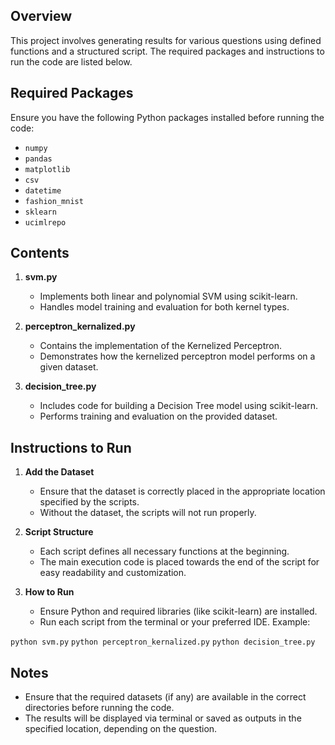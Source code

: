 ## Overview
This project involves generating results for various questions using defined functions and a structured script. The required packages and instructions to run the code are listed below.

## Required Packages
Ensure you have the following Python packages installed before running the code:
- `numpy`
- `pandas`
- `matplotlib`
- `csv`
- `datetime`
- `fashion_mnist`
- `sklearn`
- `ucimlrepo`

## Contents

1. **svm.py**
   - Implements both linear and polynomial SVM using scikit-learn.
   - Handles model training and evaluation for both kernel types.

2. **perceptron_kernalized.py**
   - Contains the implementation of the Kernelized Perceptron.
   - Demonstrates how the kernelized perceptron model performs on a given dataset.

3. **decision_tree.py**
   - Includes code for building a Decision Tree model using scikit-learn.
   - Performs training and evaluation on the provided dataset.

## Instructions to Run

1. **Add the Dataset**
   - Ensure that the dataset is correctly placed in the appropriate location specified by the scripts.
   - Without the dataset, the scripts will not run properly.

2. **Script Structure**
   - Each script defines all necessary functions at the beginning.
   - The main execution code is placed towards the end of the script for easy readability and customization.

3. **How to Run**
   - Ensure Python and required libraries (like scikit-learn) are installed.
   - Run each script from the terminal or your preferred IDE. Example:

`python svm.py`
`python perceptron_kernalized.py`
`python decision_tree.py`

## Notes
- Ensure that the required datasets (if any) are available in the correct directories before running the code.
- The results will be displayed via terminal or saved as outputs in the specified location, depending on the question.